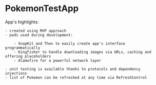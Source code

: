 # PokemonTestApp

App's highlights:

    - created using MVP approach
    - pods used during development:
    
        - SnapKit and Then to easily create app's interface programmatically
        - Kingfisher to handle downloading images via URLs, caching and offering placeholders
        - Alamofire for a powerful network layer
    
    - unit testing is available thanks to protocols and dependency injections
    - list of Pokemon can be refreshed at any time via RefreshControl
